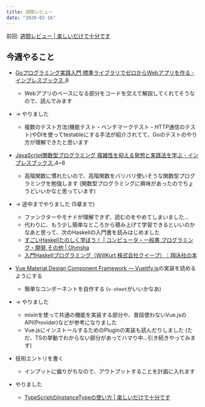 ```yaml
---
title: 週間レビュー
date: "2020-02-16"
---
```


前回: [週間レビュー | 楽しいだけで十分です](https://yinm.info/20200209/)

## 今週やること
- [Goプログラミング実践入門 標準ライブラリでゼロからWebアプリを作る - インプレスブックス](https://book.impress.co.jp/books/1115101145)_8
  - Webアプリのベースになる部分をコードを交えて解説してくれてそうなので、読んでみます
- -> やりました
  - 複数のテスト方法(機能テスト・ベンチマークテスト・HTTP通信のテスト)やDIを使ってtestableにする手法が紹介されてて、Goのテストのやり方が理解できたと思います

- [JavaScript関数型プログラミング 複雑性を抑える発想と実践法を学ぶ - インプレスブックス](https://book.impress.co.jp/books/1115101137)_4~8
  - 高階関数に慣れたいので、高階関数をバリバリ使いそうな関数型プログラミングを勉強します (関数型プログラミングに興味があったのでちょうどいいかなと思っています)
- -> 途中までやりました (5章まで)
  - ファンクターやモナドが理解できず、読むのをやめてしまいました...
  - 代わりに、もう少し簡単なところから積み上げて学習できるといいのかなあと思って、次のHaskellの入門書を読みはじめました
  - [すごいHaskellたのしく学ぼう！ | コンピュータ・一般書,プログラミング・開発,その他 | Ohmsha](https://shop.ohmsha.co.jp/shopdetail/000000001926/)
  - [入門Haskellプログラミング（WillKurt 株式会社クイープ）｜翔泳社の本](https://www.shoeisha.co.jp/book/detail/9784798158662)

- [Vue Material Design Component Framework — Vuetify.js](https://vuetifyjs.com/en/)の実装を読めるようにする
  - 簡単なコンポーネントを自作する (`v-sheet`がいいかなあ)
- -> やりました
  - mixinを使って共通の機能を実装する部分や、普段使わないVue.jsのAPI(Provider)などが参考になりました
  - Vue.jsにインストールするためのPluginの実装も読んだりしました (ただ、TSの挙動でわからない部分があってハマり中...引き続きやってみます)

- 技術エントリを書く
  - インプットに偏りがちなので、アウトプットすることを計画に入れます
- やりました
  - [TypeScriptのInstanceTypeの使い方 | 楽しいだけで十分です](https://yinm.info/20200222/)

